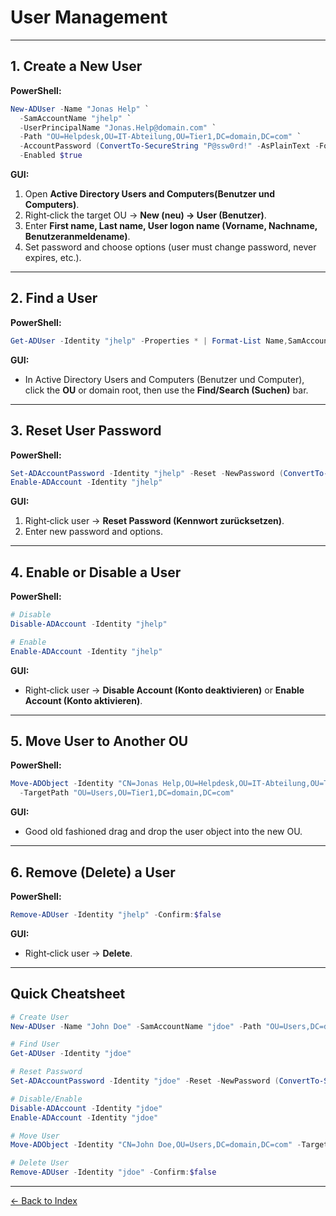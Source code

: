 # User Management

---

## 1. Create a New User
**PowerShell:**
```powershell
New-ADUser -Name "Jonas Help" `
  -SamAccountName "jhelp" `
  -UserPrincipalName "Jonas.Help@domain.com" `
  -Path "OU=Helpdesk,OU=IT-Abteilung,OU=Tier1,DC=domain,DC=com" `
  -AccountPassword (ConvertTo-SecureString "P@ssw0rd!" -AsPlainText -Force) `
  -Enabled $true
```

**GUI:**
1. Open **Active Directory Users and Computers(Benutzer und Computers)**.
2. Right‑click the target OU -> **New (neu) -> User (Benutzer)**.
3. Enter **First name, Last name, User logon name (Vorname, Nachname, Benutzeranmeldename)**.
4. Set password and choose options (user must change password, never expires, etc.).

---

## 2. Find a User
**PowerShell:**
```powershell
Get-ADUser -Identity "jhelp" -Properties * | Format-List Name,SamAccountName,DistinguishedName,Enabled
```

**GUI:**
- In Active Directory Users and Computers (Benutzer und Computer), click the **OU** or domain root, then use the **Find/Search (Suchen)** bar.

---

## 3. Reset User Password
**PowerShell:**
```powershell
Set-ADAccountPassword -Identity "jhelp" -Reset -NewPassword (ConvertTo-SecureString "NewP@ssw0rd123" -AsPlainText -Force)
Enable-ADAccount -Identity "jhelp"
```

**GUI:**
1. Right‑click user -> **Reset Password (Kennwort zurücksetzen)**.
2. Enter new password and options.

---

## 4. Enable or Disable a User
**PowerShell:**
```powershell
# Disable
Disable-ADAccount -Identity "jhelp"

# Enable
Enable-ADAccount -Identity "jhelp"
```

**GUI:**
- Right‑click user -> **Disable Account (Konto deaktivieren)** or **Enable Account (Konto aktivieren)**.

---

## 5. Move User to Another OU
**PowerShell:**
```powershell
Move-ADObject -Identity "CN=Jonas Help,OU=Helpdesk,OU=IT-Abteilung,OU=Tier1,DC=domain,DC=com" `
  -TargetPath "OU=Users,OU=Tier1,DC=domain,DC=com"
```

**GUI:**
- Good old fashioned drag and drop the user object into the new OU.

---

## 6. Remove (Delete) a User
**PowerShell:**
```powershell
Remove-ADUser -Identity "jhelp" -Confirm:$false
```

**GUI:**
- Right‑click user -> **Delete**.

---

## Quick Cheatsheet
```powershell
# Create User
New-ADUser -Name "John Doe" -SamAccountName "jdoe" -Path "OU=Users,DC=domain,DC=com" -AccountPassword (ConvertTo-SecureString "P@ssw0rd!" -AsPlainText -Force) -Enabled $true

# Find User
Get-ADUser -Identity "jdoe"

# Reset Password
Set-ADAccountPassword -Identity "jdoe" -Reset -NewPassword (ConvertTo-SecureString "NewP@ssw0rd" -AsPlainText -Force)

# Disable/Enable
Disable-ADAccount -Identity "jdoe"
Enable-ADAccount -Identity "jdoe"

# Move User
Move-ADObject -Identity "CN=John Doe,OU=Users,DC=domain,DC=com" -TargetPath "OU=Helpdesk,DC=domain,DC=com"

# Delete User
Remove-ADUser -Identity "jdoe" -Confirm:$false
```

---

[← Back to Index](../AD.md)

